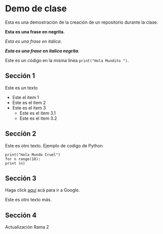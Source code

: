 # Demo de clase
Esta es una demostración de la creación de un repositorio durante la clase.

**Esta es una frase en negrita**.

*Esta es una frase en italica*.

***Esta es una frase en italica negrita***.

Este es un código en la misma línea `print("Hola Mundito ")`.


## Sección 1

Este es un texto

* Este el item 1
* Este es el item 2
* Este es el item 3
  * Este es el item 3.1
  * Este es el item 3.2

## Sección 2

Este es otro texto. Ejemplo de codigo de Python

    print("Hola Mundo Cruel")
    for n range(10):
    print (n)

## Sección 3


Haga click [aquí](https://www.google.com.co/) acá para ir a Google.

Este es otro texto más.
## Sección 4

Actualización Rama 2
